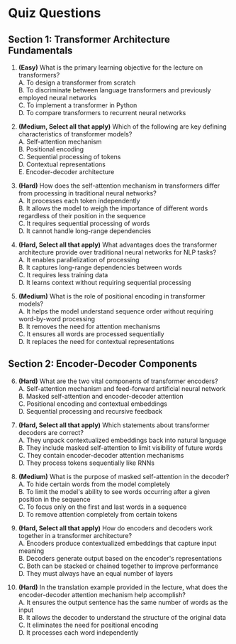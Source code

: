 # Quiz Questions

## Section 1: Transformer Architecture Fundamentals

1. **(Easy)** What is the primary learning objective for the lecture on transformers?  
A. To design a transformer from scratch  
B. To discriminate between language transformers and previously employed neural networks  
C. To implement a transformer in Python  
D. To compare transformers to recurrent neural networks  

2. **(Medium, Select all that apply)** Which of the following are key defining characteristics of transformer models?  
A. Self-attention mechanism  
B. Positional encoding  
C. Sequential processing of tokens  
D. Contextual representations  
E. Encoder-decoder architecture  

3. **(Hard)** How does the self-attention mechanism in transformers differ from processing in traditional neural networks?  
A. It processes each token independently  
B. It allows the model to weigh the importance of different words regardless of their position in the sequence  
C. It requires sequential processing of words  
D. It cannot handle long-range dependencies  

4. **(Hard, Select all that apply)** What advantages does the transformer architecture provide over traditional neural networks for NLP tasks?  
A. It enables parallelization of processing  
B. It captures long-range dependencies between words  
C. It requires less training data  
D. It learns context without requiring sequential processing  

5. **(Medium)** What is the role of positional encoding in transformer models?  
A. It helps the model understand sequence order without requiring word-by-word processing  
B. It removes the need for attention mechanisms  
C. It ensures all words are processed sequentially  
D. It replaces the need for contextual representations  

## Section 2: Encoder-Decoder Components

6. **(Hard)** What are the two vital components of transformer encoders?  
A. Self-attention mechanism and feed-forward artificial neural network  
B. Masked self-attention and encoder-decoder attention  
C. Positional encoding and contextual embeddings  
D. Sequential processing and recursive feedback  

7. **(Hard, Select all that apply)** Which statements about transformer decoders are correct?  
A. They unpack contextualized embeddings back into natural language  
B. They include masked self-attention to limit visibility of future words  
C. They contain encoder-decoder attention mechanisms  
D. They process tokens sequentially like RNNs  

8. **(Medium)** What is the purpose of masked self-attention in the decoder?  
A. To hide certain words from the model completely  
B. To limit the model's ability to see words occurring after a given position in the sequence  
C. To focus only on the first and last words in a sequence  
D. To remove attention completely from certain tokens  

9. **(Hard, Select all that apply)** How do encoders and decoders work together in a transformer architecture?  
A. Encoders produce contextualized embeddings that capture input meaning  
B. Decoders generate output based on the encoder's representations  
C. Both can be stacked or chained together to improve performance  
D. They must always have an equal number of layers  

10. **(Hard)** In the translation example provided in the lecture, what does the encoder-decoder attention mechanism help accomplish?  
A. It ensures the output sentence has the same number of words as the input  
B. It allows the decoder to understand the structure of the original data  
C. It eliminates the need for positional encoding  
D. It processes each word independently  

